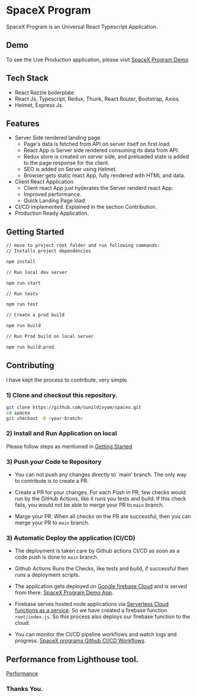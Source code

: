 # SpaceX Program

SpaceX Program is an Universal React Typescript Application.
## Demo

To see the Live Production application, please visit [SpaceX Program Demo](https://spacex-ca7de.web.app/)
## Tech Stack

* React Razzle boilerplate.
* React Js, Typescript, Redux, Thunk, React Router, Bootstrap, Axios.
* Helmet, Express Js.

## Features

* Server Side rendered landing page.
  * Page's data is fetched from API on server itself on first load.
  * React App is Server side rendered consuming its data from API.
  * Redux store is created on server side, and preloaded state is added to the page response for the client.
  * SEO is added on Server using Helmet.
  * Browser gets static react App, fully rendered with HTML and data.
* Client React Application
  * Client react App just hyderates the Server renderd react App.
  * Improved performance.
  * Quick Landing Page load.
* CI/CD implemented. Explained in the section Contribution.
* Production Ready Application.

## Getting Started

```bash
// move to project root folder and run following commands:
// Installs project dependencies

npm install

// Run local dev server

npm run start

// Run tests

npm run test

// Create a prod build

npm run build

// Run Prod build on local server

npm run build:prod

```

## Contributing

I have kept the process to contribute, very simple. 

### 1) Clone and checkout this repository.

```bash
git clone https://github.com/sunildivyam/spacex.git
cd spacex
git checkout -B <your-branch>
```
### 2) Install and Run Application on local
 Please follow steps as mentioned in [Getting Started](#getting-started)
### 3) Push your Code to Repository
* You can not push any changes directly to `main' branch. The only way to contribute is to create a PR.

* Create a PR for your changes. 
    For each Push in PR, few checks would run by the GitHub Actions, like it runs you tests and build. If this check fails, you would not be able to merge your PR to `main` branch.
    
* Marge your PR.
    When all checks on the PR are successful, then you can merge your PR to `main` branch.

### 3) Automatic Deploy the application (CI/CD)

* The deployment is taken care by Github actions CI/CD as soon as a code push is done to `main` branch.

* Github Actions Runs the Checks, like tests and build, if successful then runs a deployment scripts.

* The application gets deployed on [Google firebase Cloud](https://console.firebase.google.com/u/0/project/spacex-ca7de/hosting/main) and is served from there. [SpaceX Program Demo App](https://spacex-ca7de.web.app/).

* Firebase serves hosted node applications via [Serverless Cloud functions as a service](https://console.firebase.google.com/u/0/project/spacex-ca7de/functions/list). So we have created a firebase function `root/index.js`. So this process also deploys our firebase function to the cloud.

* You can monitor the CI/CD pipeline workflows and watch logs and progress. [SpaceX programs Github CI/CD Workflows](https://github.com/sunildivyam/spacex/actions).

## Performance from Lighthouse tool.

[Performance](https://github.com/sunildivyam/spacex/blob/readme/updates/lightouse-perf.png?raw=true)

### Thanks You.

